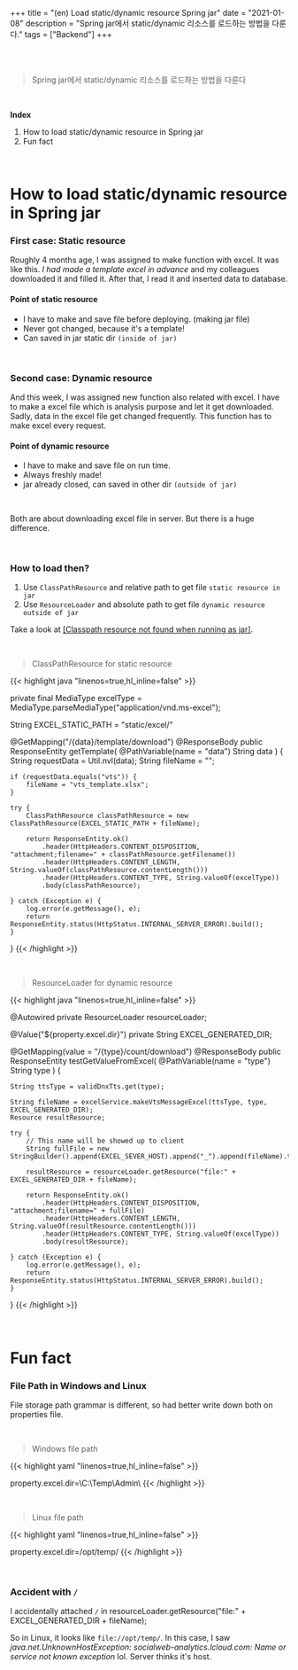 +++
title = "(en) Load static/dynamic resource Spring jar"
date = "2021-01-08"
description = "Spring jar에서 static/dynamic 리소스를 로드하는 방법을 다룬다."
tags = ["Backend"]
+++



<br>
<br> 

> Spring jar에서 static/dynamic 리소스를 로드하는 방법을 다룬다

<br> 

**Index**
1. How to load static/dynamic resource in Spring jar
2. Fun fact 

<br> 

# How to load static/dynamic resource in Spring jar 


### First case: Static resource
Roughly 4 months age, I was assigned to make function with excel. It was like this. _I had made a template excel in advance_ and my colleagues downloaded it and filled it. After that, I read it and inserted data to database.

#### Point of static resource 
- I have to make and save file before deploying. (making jar file)
- Never got changed, because it's a template!
- Can saved in jar static dir `(inside of jar)`

<br> 

### Second case: Dynamic resource
And this week, I was assigned new function also related with excel. I have to make a excel file which is analysis purpose and let it get downloaded. Sadly, data in the excel file get changed frequently.
This function has to make excel every request. 

#### Point of dynamic resource 
- I have to make and save file on run time.
- Always freshly made!
- jar already closed, can saved in other dir `(outside of jar)`


<br> 

Both are about downloading excel file in server. But there is a huge difference.

<br> 


### How to load then? 


1. Use `ClassPathResource` and relative path to get file `static resource in jar`
2. Use `ResourceLoader` and absolute path to get file `dynamic resource outside of jar`

Take a look at [[Classpath resource not found when running as jar]](https://stackoverflow.com/questions/25869428/classpath-resource-not-found-when-running-as-jar).

<br> 

> ClassPathResource for static resource

{{< highlight java  "linenos=true,hl_inline=false" >}}

private final MediaType excelType = MediaType.parseMediaType("application/vnd.ms-excel");

String EXCEL_STATIC_PATH = "static/excel/"

@GetMapping("/{data}/template/download")
@ResponseBody
public ResponseEntity<Resource> getTemplate(
    @PathVariable(name = "data") String data
) {
    String requestData = Util.nvl(data);
    String fileName = "";

    if (requestData.equals("vts")) {
        fileName = "vts_template.xlsx"; 
    }

    try {
        ClassPathResource classPathResource = new ClassPathResource(EXCEL_STATIC_PATH + fileName);

        return ResponseEntity.ok()
            .header(HttpHeaders.CONTENT_DISPOSITION, "attachment;filename=" + classPathResource.getFilename())
            .header(HttpHeaders.CONTENT_LENGTH, String.valueOf(classPathResource.contentLength()))
            .header(HttpHeaders.CONTENT_TYPE, String.valueOf(excelType))
            .body(classPathResource);

    } catch (Exception e) {
        log.error(e.getMessage(), e);
        return ResponseEntity.status(HttpStatus.INTERNAL_SERVER_ERROR).build();
    }
}
{{< /highlight >}}


<br> 

> ResourceLoader for dynamic resource 

{{< highlight java  "linenos=true,hl_inline=false" >}}

@Autowired
private ResourceLoader resourceLoader;
      
@Value("${property.excel.dir}")
private String EXCEL_GENERATED_DIR; 

@GetMapping(value = "/{type}/count/download")
@ResponseBody
public ResponseEntity<Resource> testGetValueFromExcel(
    @PathVariable(name = "type") String type
) {
    
    String ttsType = validDnxTts.get(type);

    String fileName = excelService.makeVtsMessageExcel(ttsType, type, EXCEL_GENERATED_DIR);
    Resource resultResource;
    
    try {
        // This name will be showed up to client
        String fullFile = new StringBuilder().append(EXCEL_SEVER_HOST).append("_").append(fileName).toString();
    
        resultResource = resourceLoader.getResource("file:" + EXCEL_GENERATED_DIR + fileName);
    
        return ResponseEntity.ok()
            .header(HttpHeaders.CONTENT_DISPOSITION, "attachment;filename=" + fullFile)
            .header(HttpHeaders.CONTENT_LENGTH, String.valueOf(resultResource.contentLength()))
            .header(HttpHeaders.CONTENT_TYPE, String.valueOf(excelType))
            .body(resultResource);

    } catch (Exception e) {
        log.error(e.getMessage(), e);
        return ResponseEntity.status(HttpStatus.INTERNAL_SERVER_ERROR).build();
    }
}
{{< /highlight >}}



<br> 

# Fun fact

### File Path in Windows and Linux 
File storage path grammar is different, so had better write down both on properties file.

<br> 

> Windows file path 

{{< highlight yaml  "linenos=true,hl_inline=false" >}}

property.excel.dir=\\C:\\Temp\\Admin\\
{{< /highlight >}}
 
<br> 

> Linux file path 

{{< highlight yaml  "linenos=true,hl_inline=false" >}}

property.excel.dir=/opt/temp/
{{< /highlight >}}

<br> 

### Accident with `/`

I accidentally attached `/` in  resourceLoader.getResource("file:" + EXCEL_GENERATED_DIR + fileName);

So in Linux, it looks like `file://opt/temp/`. In this case, I saw _java.net.UnknownHostException: socialweb-analytics.lcloud.com: Name or service not known exception_ lol. Server thinks it's host. 